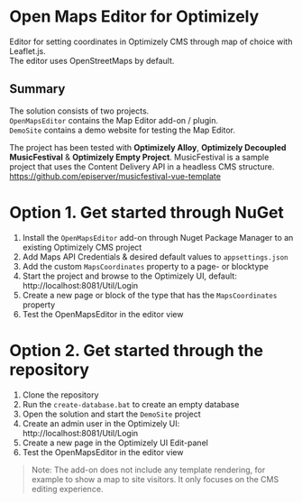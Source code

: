 # Open Maps Editor for Optimizely
Editor for setting coordinates in Optimizely CMS through map of choice with Leaflet.js.<br/>
The editor uses OpenStreetMaps by default. 

## Summary
The solution consists of two projects.<br/>
`OpenMapsEditor` contains the Map Editor add-on / plugin.<br/>
`DemoSite` contains a demo website for testing the Map Editor.

The project has been tested with **Optimizely Alloy**, **Optimizely Decoupled MusicFestival** & **Optimizely Empty Project**.
MusicFestival is a sample project that uses the Content Delivery API in a headless CMS structure. https://github.com/episerver/musicfestival-vue-template

# Option 1. Get started through NuGet
1. Install the `OpenMapsEditor` add-on through Nuget Package Manager to an existing Optimizely CMS project
1. Add Maps API Credentials & desired default values to `appsettings.json`
1. Add the custom `MapsCoordinates` property to a page- or blocktype
1. Start the project and browse to the Optimizely UI, default: http://localhost:8081/Util/Login
1. Create a new page or block of the type that has the `MapsCoordinates` property
1. Test the OpenMapsEditor in the editor view

# Option 2. Get started through the repository
1. Clone the repository
1. Run the `create-database.bat` to create an empty database
1. Open the solution and start the `DemoSite` project 
1. Create an admin user in the Optimizely UI: http://localhost:8081/Util/Login
1. Create a new page in the Optimizely UI Edit-panel
1. Test the OpenMapsEditor in the editor view

> Note: The add-on does not include any template rendering, for example to show a map to site visitors. It only focuses on the CMS editing experience.
